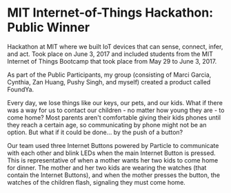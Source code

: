 # MIT Internet-of-Things Hackathon: Public Winner
Hackathon at MIT where we built IoT devices that can sense, connect, infer, and act. Took place on June 3, 2017 and included students from the MIT Internet of Things Bootcamp that took place from May 29 to June 3, 2017.

As part of the Public Participants, my group (consisting of Marci Garcia, Cynthia, Zan Huang, Pushy Singh, and myself) created a product called FoundYa.

Every day, we lose things like our keys, our pets, and our kids. What if there was a way for us to contact our children - no matter how young they are - to come home? Most parents aren't comfortable giving their kids phones until they reach a certain age, so communicating by phone might not be an option. But what if it could be done... by the push of a button?

Our team used three Internet Buttons powered by Particle to communicate with each other and blink LEDs when the main Internet Button is pressed. This is representative of when a mother wants her two kids to come home for dinner. The mother and her two kids are wearing the watches (that contain the Internet Buttons), and when the mother presses the button, the watches of the children flash, signaling they must come home.
